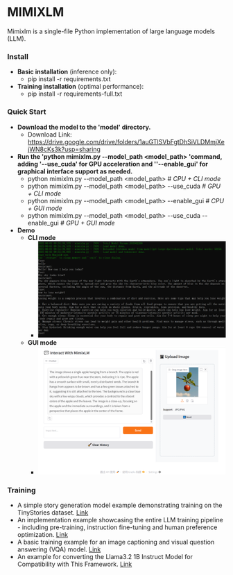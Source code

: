 # MIMIXLM

Mimixlm is a single-file Python implementation of large language models (LLM).

### Install

- **Basic installation** (inference only):  
  - pip install -r requirements.txt
- **Training installation** (optimal performance):  
  - pip install -r requirements-full.txt

### Quick Start

- **Download the model to the 'model' directory.** 
  - Download Link: https://drive.google.com/drive/folders/1auGTlSVbFgtDhSiVLDMmjXejWN8cKs3k?usp=sharing
- **Run the 'python  mimixlm.py --model_path <model_path> 'command, adding '--use_cuda' for GPU acceleration and ''--enable_gui' for graphical interface support as needed.** 
  - python  mimixlm.py --model_path <model_path>  *# CPU + CLI mode*  
  - python  mimixlm.py --model_path <model_path> --use_cuda  *# GPU + CLI mode*
  - python  mimixlm.py --model_path <model_path>  --enable_gui *# CPU + GUI mode*  
  - python  mimixlm.py --model_path <model_path>  --use_cuda --enable_gui *# GPU + GUI mode*    
- **Demo**
  - **CLI mode**
    - ![chat](imgs/chat.png)
  - **GUI mode**
    - ![gui](imgs/gui.png)

### Training

- A simple story generation model example demonstrating training on the TinyStories dataset. [Link](./examples/tinystories/readme.md)
- An implementation example showcasing the entire LLM training pipeline - including pre-training, instruction fine-tuning and human preference optimization. [Link](./examples/gpt_large/readme.md)
- A basic training example for an image captioning and visual question answering (VQA) model. [Link](./examples/vlm/readme.md)
- An example for converting the Llama3.2 1B Instruct Model for Compatibility with This Framework. [Link](./examples/convert_llama3/readme.md)

